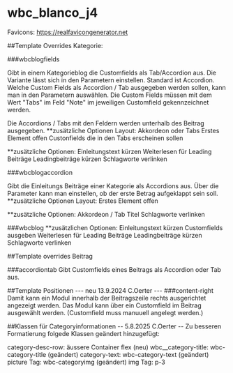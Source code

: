 # wbc_blanco_j4

Favicons:  https://realfavicongenerator.net
 
##Template Overrides Kategorie:

###wbcblogfields

Gibt in einem Kategorieblog die Customfields als Tab/Accordion aus. Die Variante lässt sich in den Parametern einstellen. Standard ist Accordion. 
Welche Custom Fields als Accordion / Tab ausgegeben werden sollen, kann man in den Parametern auswählen.
Die Custom Fields müssen mit dem Wert "Tabs" im Feld "Note" im jeweiligen Customfield gekennzeichnet werden.

Die Accordions / Tabs mit den Feldern werden unterhalb des Beitrag ausgegeben.
**zusätzliche Optionen Layout:
Akkordeon oder Tabs
Erstes Element offen
Custonfields die in den Tabs erscheinen sollen

**zusätzliche Optionen:
Einleitungstext kürzen
Weiterlesen für Leading Beiträge
Leadingbeiträge kürzen
Schlagworte verlinken

###wbcblogaccordion

Gibt die Einleitungs Beiträge einer Kategorie als Accordions aus. Über die Parameter kann man einstellen, ob der erste Betrag aufgeklappt sein soll.
**zusätzliche Optionen Layout:
Erstes Element offen

**zusätzliche Optionen: 
Akkordeon / Tab Titel
Schlagworte verlinken

###wbcblog
**zusätzlichen Optionen:
Einleitungstext kürzen
Customfields ausgeben
Weiterlesen für Leading Beiträge
Leadingbeiträge kürzen
Schlagworte verlinken

##Template overrides Beitrag

###accordiontab
Gibt Customfields eines Beitrags als Accordion oder Tab aus.


##Template Positionen 
--- neu 13.9.2024 C.Oerter ---
###content-right 
Damit kann ein Modul innerhalb der Beitragszeile rechts ausgerichtet angezeigt werden. Das Modul kann über ein Customfield im Beitrag ausgewählt werden. (Customfield muss manuuell angelegt werden.)

##Klassen für Categoryinformationen
-- 5.8.2025 C.Oerter --
Zu besseren Formatierung folgede Klassen geändert hinzugefügt:

category-desc-row: äussere Container flex (neu)
wbc__category-title: wbc-category-title (geändert)
category-text: wbc-category-text (geändert)
picture Tag: wbc-categoryimg (geändert)
img Tag: p-3 